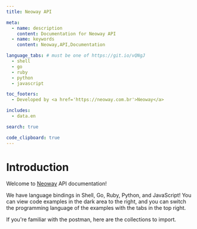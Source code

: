 ```yaml
---
title: Neoway API

meta:
  - name: description
    content: Documentation for Neoway API
  - name: keywords
    content: Neoway,API,Documentation

language_tabs: # must be one of https://git.io/vQNgJ
  - shell
  - go
  - ruby
  - python
  - javascript

toc_footers:
  - Developed by <a href='https://neoway.com.br'>Neoway</a>

includes:
  - data.en

search: true

code_clipboard: true
---
```


# Introduction

Welcome to [Neoway](https://neoway.com.br) API documentation!

We have language bindings in Shell, Go, Ruby, Python, and JavaScript! You can view code examples in the dark area to the right, and you can switch the programming language of the examples with the tabs in the top right.

If you're familiar with the postman, here are the collections to import.

<div class="postman-run-button"
  data-postman-action="collection/import"
  data-postman-var-1="864f0579179de207592f">
</div>
